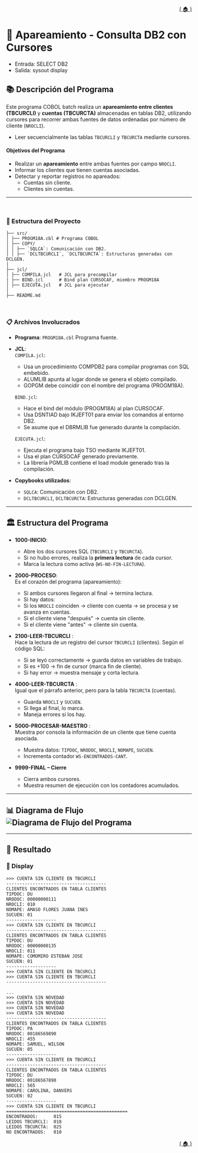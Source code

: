 <div style="text-align: right;">

[( 🏠 )](/)

</div>


# 📄 Apareamiento - Consulta DB2 con Cursores 
- Entrada: SELECT DB2
- Salida: sysout display
## 📚 Descripción del Programa
Este programa COBOL batch realiza un **apareamiento entre clientes (TBCURCLI)** y **cuentas (TBCURCTA)** almacenadas en tablas DB2, utilizando cursores para recorrer ambas fuentes de datos ordenadas por número de cliente (`NROCLI`).
- Leer secuencialmente las tablas `TBCURCLI` y `TBCURCTA` mediante cursores.

#### Objetivos del Programa
- Realizar un **apareamiento** entre ambas fuentes por campo `NROCLI`.
- Informar los clientes que tienen cuentas asociadas.
- Detectar y reportar registros no apareados:
  - Cuentas sin cliente.
  - Clientes sin cuentas.
---

</br>

### 🚀 Estructura del Proyecto

```
├── src/
│ ├── PROGM18A.cbl # Programa COBOL 
│ ├── COPY/
│ │ ├── `SQLCA`: Comunicación con DB2.
│ │ ├── `DCLTBCURCLI`, `DCLTBCURCTA`: Estructuras generadas con DCLGEN.
│
├── jcl/
│ ├── COMPILA.jcl   # JCL para precompilar
| ├── BIND.jcl      # Bind plan CURSOCAF, miembro PROGM18A
│ ├── EJECUTA.jcl   # JCL para ejecutar
│
├── README.md
```
</br>

### 📋 Archivos Involucrados

- **Programa**: `PROGM18A.cbl` Programa fuente.
- **JCL**: \
`COMPILA.jcl`:
  - Usa un procedimiento COMPDB2 para compilar programas con SQL embebido.
  - ALUMLIB apunta al lugar donde se genera el objeto compilado.
  - GOPGM debe coincidir con el nombre del programa (PROGM18A).

  `BIND.jcl`: 
  - Hace el bind del módulo (PROGM18A) al plan CURSOCAF.
  - Usa DSNTIAD bajo IKJEFT01 para enviar los comandos al entorno DB2.
  - Se asume que el DBRMLIB fue generado durante la compilación.

  `EJECUTA.jcl`: 
  - Ejecuta el programa bajo TSO mediante IKJEFT01.
  - Usa el plan CURSOCAF generado previamente.
  - La librería PGMLIB contiene el load module generado tras la compilación.

- **Copybooks utilizados**:
  - `SQLCA`: Comunicación con DB2.
  - `DCLTBCURCLI`, `DCLTBCURCTA`: Estructuras generadas con DCLGEN.
---

## 🏛️ Estructura del Programa 
- **1000-INICIO**: 
  - Abre los dos cursores SQL (`TBCURCLI` y `TBCURCTA`).
  - Si no hubo errores, realiza la **primera lectura** de cada cursor.
  - Marca la lectura como activa (`WS-NO-FIN-LECTURA`).

- **2000-PROCESO**: \
Es el corazón del programa (apareamiento):
  - Si ambos cursores llegaron al final → termina lectura.
  - Si hay datos:
  - Si los `NROCLI` coinciden → cliente con cuenta → se procesa y se avanza en cuentas.
  - Si el cliente viene "después" → cuenta sin cliente.
  - Si el cliente viene "antes" → cliente sin cuenta.

- **2100-LEER-TBCURCLI** : \
Hace la lectura de un registro del cursor `TBCURCLI` (clientes). Según el código SQL:
  - Si se leyó correctamente → guarda datos en variables de trabajo.
  - Si es +100 → fin de cursor (marca fin de cliente).
  - Si hay error → muestra mensaje y corta lectura.

- **4000-LEER-TBCURCTA** : \
Igual que el párrafo anterior, pero para la tabla `TBCURCTA` (cuentas).
  - Guarda `NROCLI` y `SUCUEN`.
  - Si llega al final, lo marca.
  - Maneja errores si los hay.

- **5000-PROCESAR-MAESTRO** : \
Muestra por consola la información de un cliente que tiene cuenta asociada.
  - Muestra datos: `TIPDOC`, `NRODOC`, `NROCLI`, `NOMAPE`, `SUCUEN`.
  - Incrementa contador `WS-ENCONTRADOS-CANT`.

- **9999-FINAL – Cierre**
  - Cierra ambos cursores.
  - Muestra resumen de ejecución con los contadores acumulados.

---

## 📊 Diagrama de Flujo <image src="./grafico.jpg" alt="Diagrama de Flujo del Programa"> 

---

## 🎯 Resultado

### 💬 Display 
```TEXT
>>> CUENTA SIN CLIENTE EN TBCURCLI             
--------------------------------------         
CLIENTES ENCONTRADOS EN TABLA CLIENTES         
TIPDOC: DU                                     
NRODOC: 00000000111                            
NROCLI: 010                                    
NOMAPE: AMASO FLORES JUANA INES                
SUCUEN: 01                                     
-------------------                            
>>> CUENTA SIN CLIENTE EN TBCURCLI             
--------------------------------------         
CLIENTES ENCONTRADOS EN TABLA CLIENTES         
TIPDOC: DU                                     
NRODOC: 00000000135                            
NROCLI: 011                                    
NOMAPE: COMOMIRO ESTEBAN JOSE                  
SUCUEN: 01                                     
-------------------                            
>>> CUENTA SIN CLIENTE EN TBCURCLI             
>>> CUENTA SIN CLIENTE EN TBCURCLI             
--------------------------------------    

...
>>> CUENTA SIN NOVEDAD                  
>>> CUENTA SIN NOVEDAD                  
>>> CUENTA SIN NOVEDAD                  
>>> CUENTA SIN NOVEDAD                  
--------------------------------------  
CLIENTES ENCONTRADOS EN TABLA CLIENTES  
TIPDOC: PA                              
NRODOC: 00186569890                     
NROCLI: 455                             
NOMAPE: SAMUEL, WILSON                  
SUCUEN: 05                              
-------------------                     
>>> CUENTA SIN CLIENTE EN TBCURCLI      
--------------------------------------  
CLIENTES ENCONTRADOS EN TABLA CLIENTES               
TIPDOC: DU                                           
NRODOC: 00186567890                                  
NROCLI: 565                                          
NOMAPE: CAROLINA, DANVERS                            
SUCUEN: 02                                           
-------------------                                  
>>> CUENTA SIN CLIENTE EN TBCURCLI                   
==============================================       
ENCONTRADOS:      015                                
LEIDOS TBCURCLI:  018                                
LEIDOS TBCURCTA:  025                                
NO ENCONTRADOS:   010                                 
```


<div style="text-align: right;">

[( 🏠 )](/)

</div>